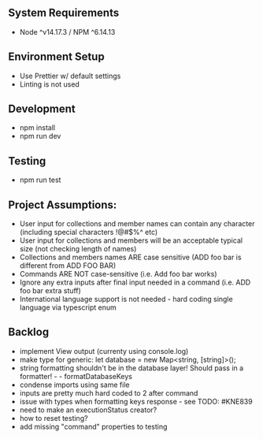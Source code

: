 ## System Requirements

- Node ^v14.17.3 / NPM ^6.14.13

## Environment Setup

- Use Prettier w/ default settings
- Linting is not used

## Development

- npm install
- npm run dev

## Testing

- npm run test

## Project Assumptions:

- User input for collections and member names can contain any character (including special characters !@#$%^ etc)
- User input for collections and members will be an acceptable typical size (not checking length of names)
- Collections and members names ARE case sensitive (ADD foo bar is different from ADD FOO BAR)
- Commands ARE NOT case-sensitive (i.e. Add foo bar works)
- Ignore any extra inputs after final input needed in a command (i.e. ADD foo bar extra stuff)
- International language support is not needed - hard coding single language via typescript enum

## Backlog

- implement View output (currenty using console.log)
- make type for generic: let database = new Map<string, [string]>();
- string formatting shouldn't be in the database layer! Should pass in a formatter! - - formatDatabaseKeys
- condense imports using same file
- inputs are pretty much hard coded to 2 after command
- issue with types when formatting keys response - see TODO: #KNE839
- need to make an executionStatus creator?
- how to reset testing?
- add missing "command" properties to testing
